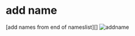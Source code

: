# add name
[add names from end of nameslist][]
![addname](https://github.com/yasinnorozzadeh/python-course2/assets/88095232/de8a7b0e-cfc0-4c08-81a5-65f47cd32f43)

